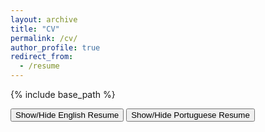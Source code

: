 ```yaml
---
layout: archive
title: "CV"
permalink: /cv/
author_profile: true
redirect_from:
  - /resume
---
```


{% include base_path %}

<button onclick="toggleFile('english')">Show/Hide English Resume</button>
<button onclick="toggleFile('portuguese')">Show/Hide Portuguese Resume</button>

<div id="englishPdfContainer" style="display: none;">
    <embed src="{{ site.baseurl }}/files/Resume.pdf" width="600" height="700" type='application/pdf'>
</div>

<div id="portuguesePdfContainer" style="display: none;">
    <embed src="{{ site.baseurl }}/files/Curriculo.pdf" width="600" height="700" type='application/pdf'>
</div>

<script>
function toggleFile(language) {
    var englishContainer = document.getElementById("englishPdfContainer");
    var portugueseContainer = document.getElementById("portuguesePdfContainer");

    if (language === 'english') {
        if (englishContainer.style.display === "none") {
            englishContainer.style.display = "block";
            portugueseContainer.style.display = "none";
        } else {
            englishContainer.style.display = "none";
        }
    } else if (language === 'portuguese') {
        if (portugueseContainer.style.display === "none") {
            portugueseContainer.style.display = "block";
            englishContainer.style.display = "none";
        } else {
            portugueseContainer.style.display = "none";
        }
    }
}
</script>
